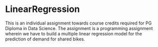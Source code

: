 # LinearRegression
This is an individual assignment towards course credits required for PG Diploma in Data Science. The assignment is a programming assignment wherein we have to build a multiple linear regression model for the prediction of demand for shared bikes.
